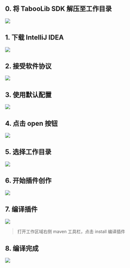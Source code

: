 ## 0. 将 TabooLib SDK 解压至工作目录
<a href="https://sm.ms/image/Ws81btZOKB9LEn5" target="_blank"><img src="https://i.loli.net/2019/09/02/Ws81btZOKB9LEn5.png" ></a>

## 1. 下载 IntelliJ IDEA
<a href="https://sm.ms/image/7GzgpBjRlW5Xhbm" target="_blank"><img src="https://i.loli.net/2019/09/02/7GzgpBjRlW5Xhbm.png" ></a>

## 2. 接受软件协议
<a href="https://sm.ms/image/OFCznkLqh8XyvDP" target="_blank"><img src="https://i.loli.net/2019/09/02/OFCznkLqh8XyvDP.png" ></a>

## 3. 使用默认配置
<a href="https://sm.ms/image/CUAQrPSpuOqvf3J" target="_blank"><img src="https://i.loli.net/2019/09/02/CUAQrPSpuOqvf3J.png" ></a>

## 4. 点击 open 按钮
<a href="https://sm.ms/image/McbYjdB8AVwvit1" target="_blank"><img src="https://i.loli.net/2019/09/02/McbYjdB8AVwvit1.png" ></a>

## 5. 选择工作目录
<a href="https://sm.ms/image/TgB3YOlX2ok6PAf" target="_blank"><img src="https://i.loli.net/2019/09/02/TgB3YOlX2ok6PAf.png" ></a>

## 6. 开始插件创作
<a href="https://sm.ms/image/tlQ2UEPXNvm4Fwz" target="_blank"><img src="https://i.loli.net/2019/09/02/tlQ2UEPXNvm4Fwz.png" ></a>

## 7. 编译插件
<a href="https://sm.ms/image/f6X3JMUEb4QBLPK" target="_blank"><img src="https://i.loli.net/2019/09/02/f6X3JMUEb4QBLPK.png" ></a>

> 打开工作区域右侧 maven 工具栏，点击 install 编译插件

## 8. 编译完成
<a href="https://sm.ms/image/ZEXjOmNS4qkLwA1" target="_blank"><img src="https://i.loli.net/2019/09/02/ZEXjOmNS4qkLwA1.png" ></a>
